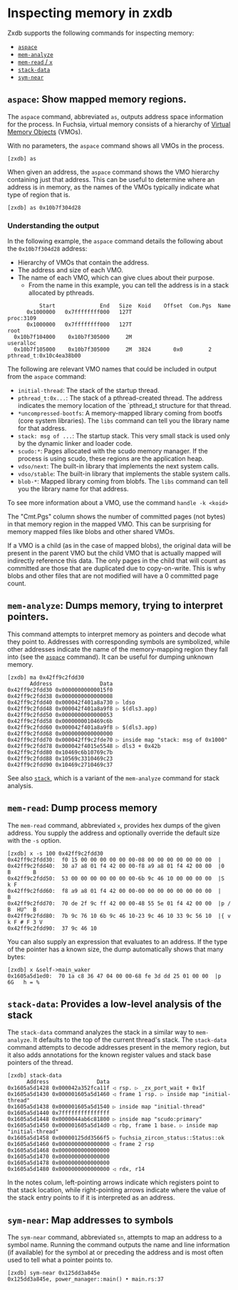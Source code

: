 # Inspecting memory in zxdb

Zxdb supports the following commands for inspecting memory:

  * [`aspace`](#aspace_show_mapped_memory_regions)
  * [`mem-analyze`](#mem-analyze_dumps_memory_trying_to_interpret_pointers)
  * [`mem-read` / `x`](#mem-read_dumps_process_memory)
  * [`stack-data`](#stack-data_provides_a_low-level_analysis_of_the_stack)
  * [`sym-near`](#sym-near_map_addresses_to_symbols)

## `aspace`: Show mapped memory regions.

The `aspace` command, abbreviated `as`, outputs address space information for the process. In
Fuchsia, virtual memory consists of a hierarchy of [Virtual Memory
Objects](/docs/reference/kernel_objects/vm_object.md) (VMOs).

With no parameters, the `aspace` command shows all VMOs in the process.

```none {:.devsite-disable-click-to-copy}
[zxdb] as
```

When given an address, the `aspace` command shows the VMO hierarchy containing just that address.
This can be useful to determine where an address is in memory, as the names of the VMOs typically
indicate what type of region that is.

```none {:.devsite-disable-click-to-copy}
[zxdb] as 0x10b7f304d28
```

### Understanding the output

In the following example, the `aspace` command details the following about the `0x10b7f304d28`
address:

  * Hierarchy of VMOs that contain the address.
  * The address and size of each VMO.
  * The name of each VMO, which can give clues about their purpose.
      * From the name in this example, you can tell the address is in a stack allocated by pthreads.

```none {:.devsite-disable-click-to-copy}
          Start              End   Size  Koid    Offset  Com.Pgs  Name
      0x1000000   0x7ffffffff000   127T                           proc:3109
      0x1000000   0x7ffffffff000   127T                             root
  0x10b7f104000    0x10b7f305000     2M                               useralloc
  0x10b7f105000    0x10b7f305000     2M  3824       0x0        2        pthread_t:0x10c4ea38b00
```

The following are relevant VMO names that could be included in output from the `aspace` command:

  * `initial-thread`: The stack of the startup thread.
  * `pthread_t:0x...`: The stack of a pthread-created thread. The address indicates the memory
    location of the `pthread_t structure for that thread.
  * `*uncompressed-bootfs`: A memory-mapped library coming from bootfs (core system libraries). The
    `libs` command can tell you the library name for that address.
  * `stack: msg of ...`: The startup stack. This very small stack is used only by the dynamic linker
    and loader code.
  * `scudo:*`: Pages allocated with the scudo memory manager. If the process is using scudo, these
    regions are the application heap.
  * `vdso/next`: The built-in library that implements the next system calls.
  * `vdso/stable`: The built-in library that implements the stable system calls.
  * `blob-*`: Mapped library coming from blobfs. The `libs` command can tell you the library name
    for that address.

To see more information about a VMO, use the command `handle -k <koid>`

The "Cmt.Pgs" column shows the number of committed pages (not bytes) in that memory region in the
mapped VMO. This can be surprising for memory mapped files like blobs and other shared VMOs.

If a VMO is a child (as in the case of mapped blobs), the original data will be present in the
parent VMO but the child VMO that is actually mapped will indirectly reference this data. The only
pages in the child that will count as committed are those that are duplicated due to copy-on-write.
This is why blobs and other files that are not modified will have a 0 committed page count.

## `mem-analyze`: Dumps memory, trying to interpret pointers.

This command attempts to interpret memory as pointers and decode what they point to. Addresses with
corresponding symbols are symbolized, while other addresses indicate the name of the
memory-mapping region they fall into (see the [`aspace`](#aspace_show_mapped_memory_regions)
command). It can be useful for dumping unknown memory.

```none {:.devsite-disable-click-to-copy}
[zxdb] ma 0x42ff9c2fdd30
       Address               Data
0x42ff9c2fdd30 0x00000000000015f0
0x42ff9c2fdd38 0x0000000000000008
0x42ff9c2fdd40 0x000042f401a8a730 ▷ ldso
0x42ff9c2fdd48 0x000042f401a8a9f8 ▷ $(dls3.app)
0x42ff9c2fdd50 0x0000000000000053
0x42ff9c2fdd58 0x0000000010469c6b
0x42ff9c2fdd60 0x000042f401a8a9f8 ▷ $(dls3.app)
0x42ff9c2fdd68 0x0000000000000000
0x42ff9c2fdd70 0x000042ff9c2fde70 ▷ inside map "stack: msg of 0x1000"
0x42ff9c2fdd78 0x000042f4015e5548 ▷ dls3 + 0x42b
0x42ff9c2fdd80 0x10469c6b10769c7b
0x42ff9c2fdd88 0x10569c3310469c23
0x42ff9c2fdd90 0x10469c2710469c37
```

See also [`stack`](#stack_provides_a_low-level_analysis_of_the_stack), which is a variant of the
`mem-analyze` command for stack analysis.

## `mem-read`: Dump process memory

The `mem-read` command, abbreviated `x`, provides hex dumps of the given address. You supply
the address and optionally override the default size with the `-s` option.

```none {:.devsite-disable-click-to-copy}
[zxdb] x -s 100 0x42ff9c2fdd30
0x42ff9c2fdd30:  f0 15 00 00 00 00 00 00-08 00 00 00 00 00 00 00  |
0x42ff9c2fdd40:  30 a7 a8 01 f4 42 00 00-f8 a9 a8 01 f4 42 00 00  |0    B       B
0x42ff9c2fdd50:  53 00 00 00 00 00 00 00-6b 9c 46 10 00 00 00 00  |S       k F
0x42ff9c2fdd60:  f8 a9 a8 01 f4 42 00 00-00 00 00 00 00 00 00 00  |     B
0x42ff9c2fdd70:  70 de 2f 9c ff 42 00 00-48 55 5e 01 f4 42 00 00  |p /  B  HU^  B
0x42ff9c2fdd80:  7b 9c 76 10 6b 9c 46 10-23 9c 46 10 33 9c 56 10  |{ v k F # F 3 V 
0x42ff9c2fdd90:  37 9c 46 10
```

You can also supply an expression that evaluates to an address. If the type of the pointer has
a known size, the dump automatically shows that many bytes:

```none {:.devsite-disable-click-to-copy}
[zxdb] x &self->main_waker
0x1605a5d1ed0:  70 1a c8 36 47 04 00 00-68 fe 3d dd 25 01 00 00  |p  6G   h = %
```

## `stack-data`: Provides a low-level analysis of the stack

The `stack-data` command analyzes the stack in a similar way to `mem-analyze`. It defaults to the
top of the current thread's stack. The `stack-data` command attempts to decode addresses present in
the memory region, but it also adds annotations for the known register values and stack base
pointers of the thread.

```none {:.devsite-disable-click-to-copy}
[zxdb] stack-data
      Address               Data
0x1605a5d1428 0x000042a352fca11f ◁ rsp. ▷ _zx_port_wait + 0x1f
0x1605a5d1430 0x000001605a5d1460 ◁ frame 1 rsp. ▷ inside map "initial-thread"
0x1605a5d1438 0x000001605a5d1540 ▷ inside map "initial-thread"
0x1605a5d1440 0x7fffffffffffffff
0x1605a5d1448 0x0000044ab6c81800 ▷ inside map "scudo:primary"
0x1605a5d1450 0x000001605a5d14d0 ◁ rbp, frame 1 base. ▷ inside map "initial-thread"
0x1605a5d1458 0x00000125dd3566f5 ▷ fuchsia_zircon_status::Status::ok
0x1605a5d1460 0x0000000000000000 ◁ frame 2 rsp
0x1605a5d1468 0x0000000000000000
0x1605a5d1470 0x0000000000000000
0x1605a5d1478 0x0000000000000000
0x1605a5d1480 0x0000000000000000 ◁ rdx, r14
```

In the notes colum, left-pointing arrows indicate which registers point to that stack location,
while right-pointing arrows indicate where the value of the stack entry points to if it is
interpreted as an address.

## `sym-near`: Map addresses to symbols

The `sym-near` command, abbreviated `sn`, attempts to map an address to a symbol name. Running the
command outputs the name and line information (if available) for the symbol at or preceding the
address and is most often used to tell what a pointer points to.

```none {:.devsite-disable-click-to-copy}
[zxdb] sym-near 0x125dd3a845e
0x125dd3a845e, power_manager::main() • main.rs:37
```
